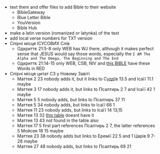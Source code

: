 - text them and offer files to add Bible to their website
  - BibleGateway
  - Blue Letter Bible
  - YouVersion
  - Bible Hub
- make a latin version (romanized or latynka) of the text 
- add local verse numbers for TXT version 
- Спірні місця ІСУСОВИХ Слів
  - Одкриттє 21:5-8 only WEB has WJ there, although it makes perfect sense that JESUS would say those words, especially the `I AM The Alpha and The Omega, The Beginning and The End`
  - Одкриттє 21:14-15 only WEB, CSB, NIV and [this BIBLE](https://media.ipsapps.org/eng/osa/bible/gm-pastors/PSBE-66-REV-022.html) have these Words in RED
- Спірні місця цитат СЗ у Новому Завіті 
  - Маттея 2 23 nobody adds it, but it links to Суддїв 13.5 and Ісаїї 11.1 maybe
  - Маттея 3 17 nobody adds it, but links to Псалтирь 2 7 and Ісаїї 42 1 maybe
  - Маттея 5 5 nobody adds, but links to Псалтирь 37 11
  - Маттея 5 34 nobody adds, but links to Ісаїї 66 1
  - Маттея 11 23 nobody adds, but links to Ісаїї 14 13,15
  - Маттея 13 32 [this table](https://www.bible-researcher.com/quote02.html) doesnt have it 
  - Маттея 13 43 not found in the table also
  - Маттея 17 5 first part references Псалтирь 2 7, the latter references 5 Мойсея 18 15 maybe
  - Маттея 23 38 nobody adds but links to Еремії 22 5 and 1 Царів 9 7-28 maybe
  - Маттея 27 48 nobody adds, but links to Псалтирь 69 21